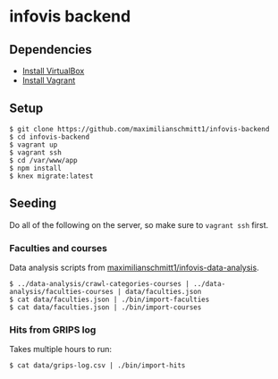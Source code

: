 # infovis backend

## Dependencies

* [Install VirtualBox](https://www.virtualbox.org/wiki/Downloads)
* [Install Vagrant](https://www.vagrantup.com/)

## Setup

```
$ git clone https://github.com/maximilianschmitt1/infovis-backend
$ cd infovis-backend
$ vagrant up
$ vagrant ssh
$ cd /var/www/app
$ npm install
$ knex migrate:latest
```

## Seeding

Do all of the following on the server, so make sure to `vagrant ssh` first.

### Faculties and courses

Data analysis scripts from [maximilianschmitt1/infovis-data-analysis](https://github.com/maximilianschmitt1/infovis-data-analysis).

```
$ ../data-analysis/crawl-categories-courses | ../data-analysis/faculties-courses | data/faculties.json
$ cat data/faculties.json | ./bin/import-faculties
$ cat data/faculties.json | ./bin/import-courses
```

### Hits from GRIPS log

Takes multiple hours to run:

```
$ cat data/grips-log.csv | ./bin/import-hits
```
